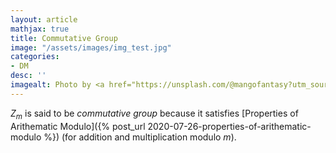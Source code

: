```yaml
---
layout: article
mathjax: true
title: Commutative Group
image: "/assets/images/img_test.jpg"
categories:
- DM
desc: '' 
imagealt: Photo by <a href="https://unsplash.com/@mangofantasy?utm_source=unsplash&utm_medium=referral&utm_content=creditCopyText">Tim Johnson</a> on <a href="https://unsplash.com/s/photos/logic?utm_source=unsplash&utm_medium=referral&utm_content=creditCopyText">Unsplash</a>
---
```


$Z_m$ is said to be *commutative group* because it satisfies [Properties of Arithematic Modulo]({% post_url 2020-07-26-properties-of-arithematic-modulo %}) (for addition and multiplication modulo $m$).